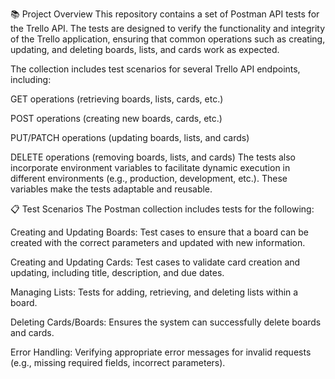 📚 Project Overview
This repository contains a set of Postman API tests for the Trello API. The tests are designed to verify the functionality and integrity of the Trello application, ensuring that common operations such as creating, updating, and deleting boards, lists, and cards work as expected.

The collection includes test scenarios for several Trello API endpoints, including:

GET operations (retrieving boards, lists, cards, etc.)

POST operations (creating new boards, cards, etc.)

PUT/PATCH operations (updating boards, lists, and cards)

DELETE operations (removing boards, lists, and cards)
The tests also incorporate environment variables to facilitate dynamic execution in different environments (e.g., production, development, etc.). These variables make the tests adaptable and reusable.

📋 Test Scenarios
The Postman collection includes tests for the following:

Creating and Updating Boards:
Test cases to ensure that a board can be created with the correct parameters and updated with new information.

Creating and Updating Cards:
Test cases to validate card creation and updating, including title, description, and due dates.

Managing Lists:
Tests for adding, retrieving, and deleting lists within a board.

Deleting Cards/Boards:
Ensures the system can successfully delete boards and cards.

Error Handling:
Verifying appropriate error messages for invalid requests (e.g., missing required fields, incorrect parameters).
